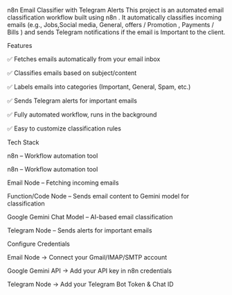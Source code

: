 n8n Email Classifier with Telegram Alerts
This project is an automated email classification workflow built using n8n
.
It automatically classifies incoming emails (e.g., Jobs,Social media, General, offers / Promotion , Payments / Bills  ) and sends Telegram notifications if the email is  Important to the client.

Features

✅ Fetches emails automatically from your email inbox

✅ Classifies emails based on subject/content

✅ Labels emails into categories (Important, General, Spam, etc.)

✅ Sends Telegram alerts for important emails

✅ Fully automated workflow, runs in the background

✅ Easy to customize classification rules

Tech Stack

n8n
 – Workflow automation tool

n8n
 – Workflow automation tool

Email Node – Fetching incoming emails

Function/Code Node – Sends email content to Gemini model for classification

Google Gemini Chat Model – AI-based email classification

Telegram Node – Sends alerts for important emails

Configure Credentials

Email Node → Connect your Gmail/IMAP/SMTP account

Google Gemini API → Add your API key in n8n credentials

Telegram Node → Add your Telegram Bot Token & Chat ID
